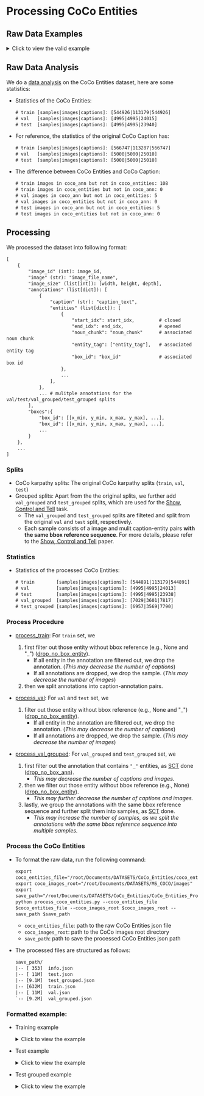 # Processing CoCo Entities

## Raw Data Examples

<details>
<summary>Click to view the valid example</summary>

![coco entities](https://github.com/aimagelab/show-control-and-tell/raw/master/images/coco_entities.png)

![COCO_train2014_000000520208](../../Examples/CoCo_Entities/COCO_train2014_000000520208.jpg)

```
"520208": {
    "a spoon sitting on some food in a bowl": {
        "det_sequences": ["spoon", "spoon", null, null, "food", "food", null, "bowl", "bowl"], 
        "noun_chunks": [
            ["a spoon", "spoon"], 
            ["some food", "food"], 
            ["a bowl", "bowl"]], 
        "detections": {
            "spoon": [[2, [0.0, 234.5964813232422, 477.697021484375, 479.20001220703125]], [14, [259.7029724121094, 215.28146362304688, 555.7696533203125, 395.4397277832031]]], 
            "food": [[0, [236.583984375, 0.0, 639.2000122070312, 375.694580078125]], [5, [68.67597961425781, 0.0, 542.5230102539062, 302.64239501953125]]], 
            "bowl": [[1, [12.056884765625, 32.955543518066406, 594.0037231445312, 464.70672607421875]]]}, 
        "split": "train"
    }, 
    "a bowl of food and a spoon held up that has eaten food": {
        "det_sequences": ["bowl", "bowl", null, "food", null, "spoon", "spoon", null, null, null, null, null, "food"], 
        "noun_chunks": [
            ["a bowl", "bowl"], 
            ["food", "food"], 
            ["a spoon", "spoon"], 
            ["food", "food"]], 
        "detections": {
            "bowl": [[1, [12.056884765625, 32.955543518066406, 594.0037231445312, 464.70672607421875]]], 
            "food": [[0, [236.583984375, 0.0, 639.2000122070312, 375.694580078125]], [5, [68.67597961425781, 0.0, 542.5230102539062, 302.64239501953125]]], 
            "spoon": [[2, [0.0, 234.5964813232422, 477.697021484375, 479.20001220703125]], [14, [259.7029724121094, 215.28146362304688, 555.7696533203125, 395.4397277832031]]]}, 
        "split": "train"
    }, 
    "a white bowl filled with mixed vegetables and a spoon": {
        "det_sequences": ["bowl", "bowl", "bowl", null, null, "potatoes", "potatoes", null, "spoon", "spoon"], 
        "noun_chunks": [["a white bowl", "bowl"], ["mixed vegetables", "potatoes"], ["a spoon", "spoon"]], "detections": {"bowl": [[1, [12.056884765625, 32.955543518066406, 594.0037231445312, 464.70672607421875]]], "potatoes": [[4, [261.80291748046875, 0.0, 639.2000122070312, 230.02053833007812]], [9, [26.407129287719727, 72.50532531738281, 400.67034912109375, 243.777099609375]]], "spoon": [[2, [0.0, 234.5964813232422, 477.697021484375, 479.20001220703125]], [14, [259.7029724121094, 215.28146362304688, 555.7696533203125, 395.4397277832031]]]}, "split": "train"
    }, 
    "there is a spoons resting in a bowl of food": {
        "det_sequences": [null, null, "spoon", "spoon", null, null, "bowl", "bowl", null, "food"], 
        "noun_chunks": [
            ["a spoons", "spoon"], 
            ["a bowl", "bowl"], 
            ["food", "food"]], 
        "detections": {
            "spoon": [[2, [0.0, 234.5964813232422, 477.697021484375, 479.20001220703125]], [14, [259.7029724121094, 215.28146362304688, 555.7696533203125, 395.4397277832031]]], 
            "food": [[0, [236.583984375, 0.0, 639.2000122070312, 375.694580078125]], [5, [68.67597961425781, 0.0, 542.5230102539062, 302.64239501953125]]], 
            "bowl": [[1, [12.056884765625, 32.955543518066406, 594.0037231445312, 464.70672607421875]]]}, 
        "split": "train"
    }, 
    "a close up of a spoon in a bowl of food": {
        "det_sequences": [null, null, null, null, "spoon", "spoon", null, "bowl", "bowl", null, "food"], 
        "noun_chunks": [
            ["a spoon", "spoon"], 
            ["a bowl", "bowl"], 
            ["food", "food"]], 
        "detections": {
            "spoon": [[2, [0.0, 234.5964813232422, 477.697021484375, 479.20001220703125]], [14, [259.7029724121094, 215.28146362304688, 555.7696533203125, 395.4397277832031]]], 
            "food": [[0, [236.583984375, 0.0, 639.2000122070312, 375.694580078125]], [5, [68.67597961425781, 0.0, 542.5230102539062, 302.64239501953125]]], 
            "bowl": [[1, [12.056884765625, 32.955543518066406, 594.0037231445312, 464.70672607421875]]]}, 
        "split": "train"}
    }
```

</details>

## Raw Data Analysis

We do a [data analysis](./notebooks/data_analysis.ipynb) on the CoCo Entities dataset, here are some statistics:

- Statistics of the CoCo Entities:

    ```
    # train [samples|images|captions]: [544926|113179|544926]
    # val   [samples|images|captions]: [4995|4995|24015]
    # test  [samples|images|captions]: [4995|4995|23940]
    ```

- For reference, the statistics of the  original CoCo Caption has:

    ```
    # train [samples|images|captions]: [566747|113287|566747]
    # val   [samples|images|captions]: [5000|5000|25010]
    # test  [samples|images|captions]: [5000|5000|25010]
    ```

- The difference between CoCo Entities and CoCo Caption:

    ```
    # train images in coco_ann but not in coco_entities: 108
    # train images in coco_entities but not in coco_ann: 0
    # val images in coco_ann but not in coco_entities: 5
    # val images in coco_entities but not in coco_ann: 0
    # test images in coco_ann but not in coco_entities: 5
    # test images in coco_entities but not in coco_ann: 0
    ```

## Processing

We processed the dataset into following format:

```
[
    {
        "image_id" (int): image_id,
        "image" (str): "image_file_name",    
        "image_size" (list[int]): [width, height, depth],
        "annotations" (list[dict]): [
            {
                "caption" (str): "caption_text",
                "entities" (list[dict]): [
                    {
                        "start_idx": start_idx,         # closed
                        "end_idx": end_idx,             # opened
                        "noun_chunk": "noun_chunk"      # associated noun chunk
                        "entity_tag": ["entity_tag"],   # associated entity tag
                        "box_id": "box_id"              # associated box id
                    }, 
                    ...
                ],
            },
            ... # mulitple annotations for the val/test/val_grouped/test_grouped splits   
        ],
        "boxes":{
            "box_id": [[x_min, y_min, x_max, y_max], ...],
            "box_id": [[x_min, y_min, x_max, y_max], ...],
            ...
        }
    },
    ...
]    
```

### Splits

- CoCo karpathy splits: The original CoCo karpathy splits (`train`, `val`, `test`)
- Grouped splits: Apart from the the original splits, we further add `val_grouped` and  `test_grouped` splits, which are used for the [Show, Control and Tell](https://arxiv.org/abs/1811.10652) task. 
    - The `val_grouped` and `test_grouped` splits are filteted and split from the original `val` and `test` split, respectively.
    - Each sample consists of a image and mulit caption-entity pairs **with the same bbox reference sequence**. For more details, please refer to the [Show, Control and Tell](https://arxiv.org/abs/1811.10652) paper.

### Statistics

- Statistics of the processed CoCo Entities:

    ```
    # train        [samples|images|captions]: [544891|113179|544891]
    # val          [samples|images|captions]: [4995|4995|24013]
    # test         [samples|images|captions]: [4995|4995|23938]
    # val_grouped  [samples|images|captions]: [7029|3601|7817]
    # test_grouped [samples|images|captions]: [6957|3569|7790]
    ```

### Process Procedure

- [process_train](https://github.com/X1AOX1A/Datasets/blob/main/CoCo_Entities/CoCo_Entities_Processed/process_coco_entities.py#L187): For `train` set,  we 
    1. first filter out those entity without bbox reference (e.g., None and "_") ([drop_no_box_entity](https://github.com/X1AOX1A/Datasets/blob/main/CoCo_Entities/CoCo_Entities_Processed/process_coco_entities.py#L162)). 
        - If all entity in the annotation are filtered out, we drop the annotation. (*This may decrease the number of captions*)
        - If all annotations are dropped, we drop the sample. (*This may decrease the number of images*)
    2. then we split annotations into caption-annotation pairs.

- [process_val](https://github.com/X1AOX1A/Datasets/blob/main/CoCo_Entities/CoCo_Entities_Processed/process_coco_entities.py#L221): For `val` and `test` set, we 
    1. filter out those entity without bbox reference (e.g., None and "_") ([drop_no_box_entity](https://github.com/X1AOX1A/Datasets/blob/main/CoCo_Entities/CoCo_Entities_Processed/process_coco_entities.py#L162)).
        - If all entity in the annotation are filtered out, we drop the annotation. (*This may decrease the number of captions*)
        - If all annotations are dropped, we drop the sample. (*This may decrease the number of images*)

- [process_val_grouped](https://github.com/X1AOX1A/Datasets/blob/main/CoCo_Entities/CoCo_Entities_Processed/process_coco_entities.py#L253): For `val_grouped` and `test_grouped` set, we 
    1. first filter out the annotation that contains `"_"` entities, as [SCT](https://github.com/aimagelab/show-control-and-tell/blob/master/data/dataset.py#L134) done ([drop_no_box_ann](https://github.com/X1AOX1A/Datasets/blob/main/CoCo_Entities/CoCo_Entities_Processed/process_coco_entities.py#262)).
        - *This may decrease the number of captions and images.*
    2. then we filter out those entity without bbox reference (e.g., None) ([drop_no_box_entity](https://github.com/X1AOX1A/Datasets/blob/main/CoCo_Entities/CoCo_Entities_Processed/process_coco_entities.py#L162)).
        - *This may further decrease the number of captions and images.*
    3. lastly, we group the annotations with the same bbox reference sequence and further split them into samples, as [SCT](https://github.com/aimagelab/show-control-and-tell/blob/master/test_region_sequence.py#L133) done.
        - *This may increase the number of samples, as we split the annotations with the same bbox reference sequence into multiple samples.*


### Process the CoCo Entities

- To format the raw data, run the following command:

    ```
    export coco_entities_file="/root/Documents/DATASETS/CoCo_Entities/coco_entities_release.json"
    export coco_images_root="/root/Documents/DATASETS/MS_COCO/images"
    export save_path="/root/Documents/DATASETS/CoCo_Entities/CoCo_Entities_Processed/annotations"
    python process_coco_entities.py --coco_entities_file $coco_entities_file --coco_images_root $coco_images_root --save_path $save_path
    ```
    - `coco_entities_file`: path to the raw CoCo Entities json file
    - `coco_images_root`: path to the CoCo images root directory
    - `save_path`: path to save the processed CoCo Entities json path

- The processed files are structured as follows: 

    ```
    save_path/
    |-- [ 353]  info.json
    |-- [ 11M]  test.json
    |-- [9.1M]  test_grouped.json
    |-- [632M]  train.json
    |-- [ 11M]  val.json
    `-- [9.2M]  val_grouped.json
    ```


### Formatted example:

- Training example
    <details>
    <summary>Click to view the example</summary>

    ```
    [
        {
            'image_id': 57870, 
            'image': 'train2014/COCO_train2014_000000057870.jpg', 
            'image_size': [640, 480, 3], 
            'annotations': [
                {
                    'caption': 'a restaurant has modern wooden tables and chairs', 
                    'entities': [
                        {'start_idx': 17, 'end_idx': 37, 'noun_chunk': 'modern wooden tables', 'entity_tag': ['table'], 'box_id': 'table'}, 
                        {'start_idx': 42, 'end_idx': 48, 'noun_chunk': 'chairs', 'entity_tag': ['chairs'], 'box_id': 'chairs'}
                    ]
                }
            ], 
            'boxes': {
                'table': [[0.0, 226.88082885742188, 126.0708999633789, 460.69598388671875], [98.72969055175781, 254.25576782226562, 424.5259704589844, 392.489013671875], [0.0, 310.96563720703125, 144.82717895507812, 479.20001220703125]], 
                'chairs': [[0.0, 308.25628662109375, 560.4113159179688, 479.20001220703125], [314.7620544433594, 260.36785888671875, 639.2000122070312, 479.20001220703125], [293.52587890625, 238.9242706298828, 517.3218994140625, 434.3883361816406], [83.20429992675781, 280.283447265625, 426.4994201660156, 479.20001220703125]], 
                'plant': [[253.99459838867188, 162.17276000976562, 407.16339111328125, 256.2972106933594], [254.6151885986328, 159.57662963867188, 441.181396484375, 347.79144287109375], [259.7139892578125, 163.0000762939453, 352.81024169921875, 256.0691223144531]], 
                'back': [[138.05874633789062, 280.6446533203125, 243.73941040039062, 404.81732177734375]]
            }
        },
        {
            'image_id': 57870, 
            'image': 'train2014/COCO_train2014_000000057870.jpg', 
            'image_size': [640, 480, 3], 
            'annotations': [
                {
                    'caption': 'a long restaurant table with rattan rounded back chairs', 
                    'entities': [
                        {'start_idx': 0, 'end_idx': 23, 'noun_chunk': 'a long restaurant table', 'entity_tag': ['table'], 'box_id': 'table'}, 
                        {'start_idx': 29, 'end_idx': 35, 'noun_chunk': 'rattan', 'entity_tag': ['chairs'], 'box_id': 'chairs'}, 
                        {'start_idx': 44, 'end_idx': 55, 'noun_chunk': 'back chairs', 'entity_tag': ['chairs'], 'box_id': 'chairs'}
                    ]
                }
            ], 
            'boxes': {
                'table': [[0.0, 226.88082885742188, 126.0708999633789, 460.69598388671875], [98.72969055175781, 254.25576782226562, 424.5259704589844, 392.489013671875], [0.0, 310.96563720703125, 144.82717895507812, 479.20001220703125]], 
                'chairs': [[0.0, 308.25628662109375, 560.4113159179688, 479.20001220703125], [314.7620544433594, 260.36785888671875, 639.2000122070312, 479.20001220703125], [293.52587890625, 238.9242706298828, 517.3218994140625, 434.3883361816406], [83.20429992675781, 280.283447265625, 426.4994201660156, 479.20001220703125]], 
                'plant': [[253.99459838867188, 162.17276000976562, 407.16339111328125, 256.2972106933594], [254.6151885986328, 159.57662963867188, 441.181396484375, 347.79144287109375], [259.7139892578125, 163.0000762939453, 352.81024169921875, 256.0691223144531]], 
                'back': [[138.05874633789062, 280.6446533203125, 243.73941040039062, 404.81732177734375]]
            }
        }
        ...
    ]
    ```
    </details>

- Test example
    <details>
    <summary>Click to view the example</summary>

    ```
    [
        {
            'image_id': 391895, 
            'image': 'val2014/COCO_val2014_000000391895.jpg', 
            'image_size': [640, 360, 3], 
            'annotations': [
                {
                    'caption': 'a man with a red helmet on a small moped on a dirt road', 
                    'entities': [
                        {'start_idx': 0, 'end_idx': 5, 'noun_chunk': 'a man', 'entity_tag': ['man'], 'box_id': 'man'}, 
                        {'start_idx': 11, 'end_idx': 23, 'noun_chunk': 'a red helmet', 'entity_tag': ['helmet'], 'box_id': 'helmet'}, 
                        {'start_idx': 27, 'end_idx': 40, 'noun_chunk': 'a small moped', 'entity_tag': ['scooter'], 'box_id': 'scooter'}, 
                        {'start_idx': 44, 'end_idx': 55, 'noun_chunk': 'a dirt road', 'entity_tag': ['road'], 'box_id': 'road'}
                    ]
                }, 
                {
                    'caption': 'man riding a motor bike on a dirt road on the countryside', 
                    'entities': [
                        {'start_idx': 0, 'end_idx': 3, 'noun_chunk': 'man', 'entity_tag': ['man'], 'box_id': 'man'}, 
                        {'start_idx': 11, 'end_idx': 23, 'noun_chunk': 'a motor bike', 'entity_tag': ['bike'], 'box_id': 'bike'}, 
                        {'start_idx': 27, 'end_idx': 38, 'noun_chunk': 'a dirt road', 'entity_tag': ['road'], 'box_id': 'road'}
                    ]
                }, 
                {
                    'caption': 'a man riding on the back of a motorcycle', 
                    'entities': [
                        {'start_idx': 0, 'end_idx': 5, 'noun_chunk': 'a man', 'entity_tag': ['man'], 'box_id': 'man'}, 
                        {'start_idx': 28, 'end_idx': 40, 'noun_chunk': 'a motorcycle', 'entity_tag': ['motorcycle'], 'box_id': 'motorcycle'}
                    ]
                }, 
                {
                    'caption': 'a dirt path with a young person on a motor bike rests to the foreground of a verdant area with a bridge and a background of cloudwreathed mountains', 
                    'entities': [
                        {'start_idx': 17, 'end_idx': 31, 'noun_chunk': 'a young person', 'entity_tag': ['people'], 'box_id': 'people'}, 
                        {'start_idx': 35, 'end_idx': 47, 'noun_chunk': 'a motor bike', 'entity_tag': ['bike'], 'box_id': 'bike'}, 
                        {'start_idx': 95, 'end_idx': 103, 'noun_chunk': 'a bridge', 'entity_tag': ['bridge'], 'box_id': 'bridge'}, 
                        {'start_idx': 124, 'end_idx': 147, 'noun_chunk': 'cloudwreathed mountains', 'entity_tag': ['mountain'], 'box_id': 'mountain'}
                    ]
                }, 
                {
                    'caption': 'a man in a red shirt and a red hat is on a motorcycle on a hill side', 
                    'entities': [
                        {'start_idx': 0, 'end_idx': 5, 'noun_chunk': 'a man', 'entity_tag': ['man'], 'box_id': 'man'}, 
                        {'start_idx': 9, 'end_idx': 20, 'noun_chunk': 'a red shirt', 'entity_tag': ['shirt'], 'box_id': 'shirt'}, 
                        {'start_idx': 25, 'end_idx': 34, 'noun_chunk': 'a red hat', 'entity_tag': ['shirt'], 'box_id': 'shirt'}, 
                        {'start_idx': 41, 'end_idx': 53, 'noun_chunk': 'a motorcycle', 'entity_tag': ['motorcycle'], 'box_id': 'motorcycle'}
                    ]
                }
            ], 
            'boxes': {
                'helmet': [[356.58184814453125, 18.550844192504883, 408.2525329589844, 52.708404541015625]], 
                'road': [[0.0, 144.3165740966797, 508.1893615722656, 348.3342590332031], [0.0, 219.1959991455078, 464.52459716796875, 359.0400085449219], [290.2463684082031, 232.09530639648438, 635.9448852539062, 359.0400085449219]], 
                'man': [[252.83302307128906, 16.4637393951416, 567.1384887695312, 343.1918029785156], [327.0209045410156, 36.891990661621094, 438.28790283203125, 287.018310546875], [341.9764709472656, 8.20772933959961, 516.65283203125, 161.52911376953125]], 
                'scooter': [[340.62860107421875, 154.61856079101562, 488.52593994140625, 341.0757141113281]], 
                'bike': [[361.1448059082031, 154.01596069335938, 529.5758056640625, 330.5867919921875]], 
                'motorcycle': [[347.55078125, 169.78025817871094, 459.1430358886719, 349.263916015625]], 
                'people': [[469.3617858886719, 169.0027313232422, 506.923583984375, 229.41781616210938]], 
                'bridge': [[35.663761138916016, 152.99452209472656, 281.43890380859375, 191.66477966308594], [0.0, 129.76185607910156, 361.2510070800781, 222.19334411621094], [31.07439422607422, 141.52244567871094, 347.25811767578125, 169.14915466308594]], 
                'mountain': [[51.94191360473633, 0.0, 583.7931518554688, 211.15512084960938], [5.784336090087891, 20.44477081298828, 341.0400695800781, 128.95855712890625], [281.5927734375, 26.084047317504883, 550.493408203125, 150.44351196289062], [126.40021514892578, 24.465635299682617, 562.4874267578125, 150.3363800048828]], 
                'shirt': [[354.2871398925781, 59.217689514160156, 453.46417236328125, 163.4180908203125]]
            }
        },
        ...
    ]
    ```
    </details>

- Test grouped example
    <details>
    <summary>Click to view the example</summary>

    ```
    [
        {
            'image_id': 391895, 'image': 'val2014/COCO_val2014_000000391895.jpg', 
            'image_size': [640, 360, 3], 
            'annotations': [
                {'caption': 'a man with a red helmet on a small moped on a dirt road', 'entities': [
                    {'start_idx': 0, 'end_idx': 5, 'noun_chunk': 'a man', 'entity_tag': ['man'], 'box_id': 'man'}, 
                    {'start_idx': 11, 'end_idx': 23, 'noun_chunk': 'a red helmet', 'entity_tag': ['helmet'], 'box_id': 'helmet'}, 
                    {'start_idx': 27, 'end_idx': 40, 'noun_chunk': 'a small moped', 'entity_tag': ['scooter'], 'box_id': 'scooter'}, 
                    {'start_idx': 44, 'end_idx': 55, 'noun_chunk': 'a dirt road', 'entity_tag': ['road'], 'box_id': 'road'}
                ]
            }
        ], 
            'boxes': {
                'helmet': [[356.58184814453125, 18.550844192504883, 408.2525329589844, 52.708404541015625]], 
                'road': [[0.0, 144.3165740966797, 508.1893615722656, 348.3342590332031], [0.0, 219.1959991455078, 464.52459716796875, 359.0400085449219], [290.2463684082031, 232.09530639648438, 635.9448852539062, 359.0400085449219]], 
                'man': [[252.83302307128906, 16.4637393951416, 567.1384887695312, 343.1918029785156], [327.0209045410156, 36.891990661621094, 438.28790283203125, 287.018310546875], [341.9764709472656, 8.20772933959961, 516.65283203125, 161.52911376953125]], 
                'scooter': [[340.62860107421875, 154.61856079101562, 488.52593994140625, 341.0757141113281]], 
                'bike': [[361.1448059082031, 154.01596069335938, 529.5758056640625, 330.5867919921875]], 
                'motorcycle': [[347.55078125, 169.78025817871094, 459.1430358886719, 349.263916015625]], 
                'people': [[469.3617858886719, 169.0027313232422, 506.923583984375, 229.41781616210938]], 
                'bridge': [[35.663761138916016, 152.99452209472656, 281.43890380859375, 191.66477966308594], [0.0, 129.76185607910156, 361.2510070800781, 222.19334411621094], [31.07439422607422, 141.52244567871094, 347.25811767578125, 169.14915466308594]], 
                'mountain': [[51.94191360473633, 0.0, 583.7931518554688, 211.15512084960938], [5.784336090087891, 20.44477081298828, 341.0400695800781, 128.95855712890625], [281.5927734375, 26.084047317504883, 550.493408203125, 150.44351196289062], [126.40021514892578, 24.465635299682617, 562.4874267578125, 150.3363800048828]], 
                'shirt': [[354.2871398925781, 59.217689514160156, 453.46417236328125, 163.4180908203125]]
            }
        },
        {
            'image_id': 483108, 
            'image': 'val2014/COCO_val2014_000000483108.jpg', 
            'image_size': [428, 640, 3], 
            'annotations': [
                {
                    'caption': 'a man on a bicycle riding next to a train', 
                    'entities': [
                        {'start_idx': 0, 'end_idx': 5, 'noun_chunk': 'a man', 'entity_tag': ['man'], 'box_id': 'man'}, 
                        {'start_idx': 9, 'end_idx': 25, 'noun_chunk': 'a bicycle riding', 'entity_tag': ['bike'], 'box_id': 'bike'}, 
                        {'start_idx': 34, 'end_idx': 41, 'noun_chunk': 'a train', 'entity_tag': ['train'], 'box_id': 'train'}
                    ]
                }, 
                {
                    'caption': 'a guy that is riding his bike next to a train', 
                    'entities': [
                        {'start_idx': 0, 'end_idx': 5, 'noun_chunk': 'a guy', 'entity_tag': ['man'], 'box_id': 'man'}, 
                        {'start_idx': 21, 'end_idx': 29, 'noun_chunk': 'his bike', 'entity_tag': ['bike'], 'box_id': 'bike'}, 
                        {'start_idx': 38, 'end_idx': 45, 'noun_chunk': 'a train', 'entity_tag': ['train'], 'box_id': 'train'}
                    ]
                }
            ], 
            'boxes': {
                'train': [[0.0, 139.5370330810547, 427.2866516113281, 393.3104553222656]], 
                'man': [[164.057373046875, 331.6596374511719, 323.2242736816406, 510.9474182128906], [221.5126190185547, 370.5071716308594, 288.7477722167969, 575.08447265625]], 
                'bike': [[201.9961700439453, 454.2320251464844, 290.5538635253906, 571.7061157226562], [236.37283325195312, 434.8816223144531, 295.8005065917969, 578.0936889648438]]
            }
        },
        ...
    ]
    ```

    </details>